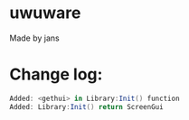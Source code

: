 # uwuware
Made by jans

# Change log:
```cs
Added: <gethui> in Library:Init() function
Added: Library:Init() return ScreenGui
```
